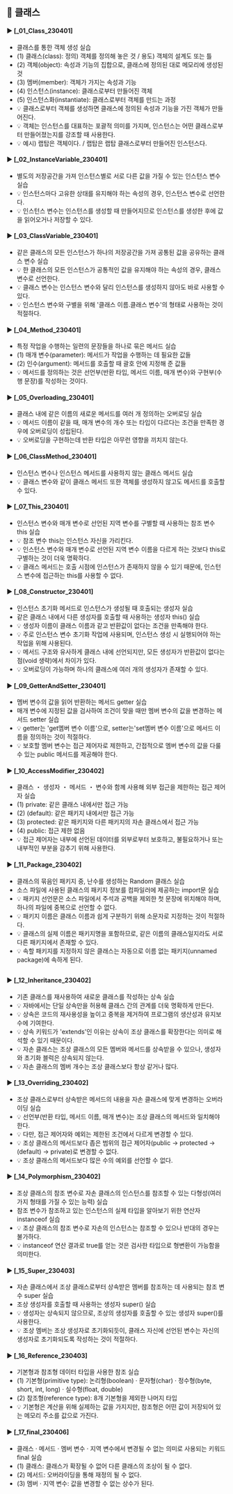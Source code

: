 ####
## 📌 클래스
####
#### ► [_01_Class_230401]
- 클래스를 통한 객체 생성 실습
- (1) 클래스(class): 정의) 객체를 정의해 놓은 것 / 용도) 객체의 설계도 또는 틀
- (2) 객체(object): 속성과 기능의 집합으로, 클래스에 정의된 대로 메모리에 생성된 것
- (3) 멤버(member): 객체가 가지는 속성과 기능
- (4) 인스턴스(instance): 클래스로부터 만들어진 객체
- (5) 인스턴스화(instantiate): 클래스로부터 객체를 만드는 과정
- 💡 클래스로부터 객체를 생성하면 클래스에 정의된 속성과 기능을 가진 객체가 만들어진다.
- 💡 객체는 인스턴스를 대표하는 포괄적 의미를 가지며, 인스턴스는 어떤 클래스로부터 만들어졌는지를 강조할 때 사용한다.
- 💡 예시) 랩탑은 객체이다. / 랩탑은 랩탑 클래스로부터 만들어진 인스턴스다.
####
#### ► [_02_InstanceVariable_230401]
- 별도의 저장공간을 가져 인스턴스별로 서로 다른 값을 가질 수 있는 인스턴스 변수 실습
- 💡 인스턴스마다 고유한 상태를 유지해야 하는 속성의 경우, 인스턴스 변수로 선언한다.
- 💡 인스턴스 변수는 인스턴스를 생성할 때 만들어지므로 인스턴스를 생성한 후에 값을 읽어오거나 저장할 수 있다.
####
#### ► [_03_ClassVariable_230401]
- 같은 클래스의 모든 인스턴스가 하나의 저장공간을 가져 공통된 값을 공유하는 클래스 변수 실습
- 💡 한 클래스의 모든 인스턴스가 공통적인 값을 유지해야 하는 속성의 경우, 클래스 변수로 선언한다.
- 💡 클래스 변수는 인스턴스 변수와 달리 인스턴스를 생성하지 않아도 바로 사용할 수 있다.
- 💡 인스턴스 변수와 구별을 위해 '클래스 이름.클래스 변수'의 형태로 사용하는 것이 적절하다.
####
#### ► [_04_Method_230401]
- 특정 작업을 수행하는 일련의 문장들을 하나로 묶은 메서드 실습
- (1) 매개 변수(parameter): 메서드가 작업을 수행하는 데 필요한 값들
- (2) 인수(argument): 메서드를 호출할 때 괄호 안에 지정해 준 값들
- 💡 메서드를 정의하는 것은 선언부(반환 타입, 메서드 이름, 매개 변수)와 구현부(수행 문장)를 작성하는 것이다.
####
#### ► [_05_Overloading_230401]
- 클래스 내에 같은 이름의 새로운 메서드를 여러 개 정의하는 오버로딩 실습
- 💡 메서드 이름이 같을 때, 매개 변수의 개수 또는 타입이 다르다는 조건을 만족한 경우에 오버로딩이 성립된다.
- 💡 오버로딩을 구현하는데 반환 타입은 아무런 영향을 끼치지 않는다.
####
#### ► [_06_ClassMethod_230401]
- 인스턴스 변수나 인스턴스 메서드를 사용하지 않는 클래스 메서드 실습
- 💡 클래스 변수와 같이 클래스 메서드 또한 객체를 생성하지 않고도 메서드를 호출할 수 있다.
####
#### ► [_07_This_230401]
- 인스턴스 변수와 매개 변수로 선언된 지역 변수를 구별할 때 사용하는 참조 변수 this 실습
- 💡 참조 변수 this는 인스턴스 자신을 가리킨다.
- 💡 인스턴스 변수와 매개 변수로 선언된 지역 변수 이름을 다르게 하는 것보다 this로 구별하는 것이 더욱 명확하다.
- 💡 클래스 메서드는 호출 시점에 인스턴스가 존재하지 않을 수 있기 때문에, 인스턴스 변수에 접근하는 this를 사용할 수 없다.
####
#### ► [_08_Constructor_230401]
- 인스턴스 초기화 메서드로 인스턴스가 생성될 때 호출되는 생성자 실습
- 같은 클래스 내에서 다른 생성자를 호출할 때 사용하는 생성자 this() 실습
- 💡 생성자 이름이 클래스 이름과 같고 반환값이 없다는 조건을 만족해야 한다.
- 💡 주로 인스턴스 변수 초기화 작업에 사용되며, 인스턴스 생성 시 실행되어야 하는 작업을 위해 사용된다.
- 💡 메서드 구조와 유사하게 클래스 내에 선언되지만, 모든 생성자가 반환값이 없다는 점(void 생략)에서 차이가 있다.
- 💡 오버로딩이 가능하며 하나의 클래스에 여러 개의 생성자가 존재할 수 있다.
####
#### ► [_09_GetterAndSetter_230401]
- 멤버 변수의 값을 읽어 반환하는 메서드 getter 실습
- 매개 변수에 지정된 값을 검사하여 조건이 맞을 때만 멤버 변수의 값을 변경하는 메서드 setter 실습
- 💡 getter는 'get멤버 변수 이름'으로, setter는'set멤버 변수 이름'으로 메서드 이름을 정의하는 것이 적절하다.
- 💡 보호할 멤버 변수는 접근 제어자로 제한하고, 간접적으로 멤버 변수의 값을 다룰 수 있는 public 메서드를 제공해야 한다.
####
#### ► [_10_AccessModifier_230402]
- 클래스 ・ 생성자 ・ 메서드 ・ 변수와 함께 사용해 외부 접근을 제한하는 접근 제어자 실습
- (1) private: 같은 클래스 내에서만 접근 가능
- (2) (default): 같은 패키지 내에서만 접근 가능
- (3) protected: 같은 패키지와 다른 패키지의 자손 클래스에서 접근 가능
- (4) public: 접근 제한 없음
- 💡 접근 제어자는 내부에 선언된 데이터를 외부로부터 보호하고, 불필요하거나 또는 내부적인 부분을 감추기 위해 사용한다.
####
#### ► [_11_Package_230402]
- 클래스의 묶음인 패키지 중, 난수를 생성하는 Random 클래스 실습
- 소스 파일에 사용된 클래스의 패키지 정보를 컴파일러에 제공하는 import문 실습
- 💡 패키지 선언문은 소스 파일에서 주석과 공백을 제외한 첫 문장에 위치해야 하며, 하나의 파일에 중복으로 선언할 수 없다.
- 💡 패키지 이름은 클래스 이름과 쉽게 구분하기 위해 소문자로 지정하는 것이 적절하다.
- 💡 클래스의 실제 이름은 패키지명을 포함하므로, 같은 이름의 클래스일지라도 서로 다른 패키지에서 존재할 수 있다.
- 💡 속할 패키지를 지정하지 않은 클래스는 자동으로 이름 없는 패키지(unnamed package)에 속하게 된다.
##
#### ► [_12_Inheritance_230402]
- 기존 클래스를 재사용하여 새로운 클래스를 작성하는 상속 실습
- 💡 자바에서는 단일 상속만을 허용해 클래스 간의 관계를 더욱 명확하게 만든다.
- 💡 상속은 코드의 재사용성을 높이고 중복을 제거하여 프로그램의 생산성과 유지보수에 기여한다.
- 💡 상속 키워드가 'extends'인 이유는 상속이 조상 클래스를 확장한다는 의미로 해석할 수 있기 때문이다.
- 💡 자손 클래스는 조상 클래스의 모든 멤버와 메서드를 상속받을 수 있으나, 생성자와 초기화 블럭은 상속되지 않는다.
- 💡 자손 클래스의 멤버 개수는 조상 클래스보다 항상 같거나 많다.
####
#### ► [_13_Overriding_230402]
- 조상 클래스로부터 상속받은 메서드의 내용을 자손 클래스에 맞게 변경하는 오버라이딩 실습
- 💡 선언부(반환 타입, 메서드 이름, 매개 변수)는 조상 클래스의 메서드와 일치해야 한다.
- 💡 다만, 접근 제어자와 예외는 제한된 조건에서 다르게 변경할 수 있다.
- 💡 조상 클래스의 메서드보다 좁은 범위의 접근 제어자(public → protected → (default) → private)로 변경할 수 없다.
- 💡 조상 클래스의 메서드보다 많은 수의 예외를 선언할 수 없다.
####
#### ► [_14_Polymorphism_230402]
- 조상 클래스의 참조 변수로 자손 클래스의 인스턴스를 참조할 수 있는 다형성(여러 가지 형태를 가질 수 있는 능력) 실습
- 참조 변수가 참조하고 있는 인스턴스의 실제 타입을 알아보기 위한 연산자 instanceof 실습
- 💡 조상 클래스의 참조 변수로 자손의 인스턴스는 참조할 수 있으나 반대의 경우는 불가하다.
- 💡 instanceof 연산 결과로 true를 얻는 것은 검사한 타입으로 형변환이 가능함을 의미한다.
####
#### ► [_15_Super_230403]
- 자손 클래스에서 조상 클래스로부터 상속받은 멤버를 참조하는 데 사용되는 참조 변수 super 실습
- 조상 생성자를 호출할 때 사용하는 생성자 super() 실습
- 💡 생성자는 상속되지 않으므로, 조상의 생성자를 호출할 수 있는 생성자 super()를 사용한다.
- 💡 조상 멤버는 조상 생성자로 초기화되듯이, 클래스 자신에 선언된 변수는 자신의 생성자로 초기화되도록 작성하는 것이 적절하다.
####
#### ► [_16_Reference_230403]
- 기본형과 참조형 데이터 타입을 사용한 참조 실습
- (1) 기본형(primitive type): 논리형(boolean) · 문자형(char) · 정수형(byte, short, int, long) · 실수형(float, double)
- (2) 참조형(reference type): 8개 기본형을 제외한 나머지 타입
- 💡 기본형은 계산을 위해 실제하는 값을 가지지만, 참조형은 어떤 값이 저장되어 있는 메모리 주소를 값으로 가진다.
####
#### ► [_17_final_230406]
- 클래스 · 메서드 · 멤버 변수 · 지역 변수에서 변경될 수 없는 의미로 사용되는 키워드 final 실습
- (1) 클래스: 클래스가 확장될 수 없어 다른 클래스의 조상이 될 수 없다.
- (2) 메서드: 오버라이딩을 통해 재정의 될 수 없다.
- (3) 멤버 · 지역 변수: 값을 변경할 수 없는 상수가 된다.
####
